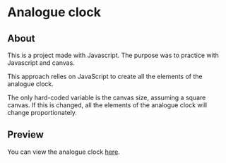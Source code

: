 # Analogue clock  

## About  

This is a project made with Javascript. The purpose was to practice with Javascript and canvas.  

This approach relies on JavaScript to create all the elements of the analogue clock.  

The only hard-coded variable is the canvas size, assuming a square canvas. If this is changed, all the elements of the analogue clock will change proportionately.  

## Preview  

You can view the analogue clock [here][clock].

[clock]: https://geo-liak.github.io/analogue_clock/ "Load analogue clock" 
